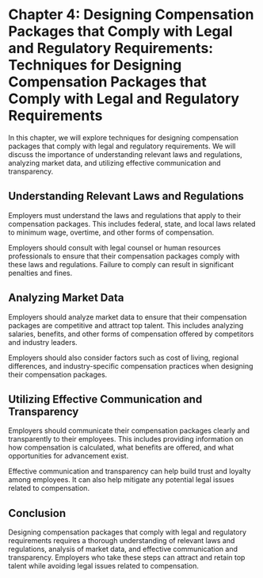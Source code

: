 Chapter 4: Designing Compensation Packages that Comply with Legal and Regulatory Requirements: Techniques for Designing Compensation Packages that Comply with Legal and Regulatory Requirements
================================================================================================================================================================================================

In this chapter, we will explore techniques for designing compensation packages that comply with legal and regulatory requirements. We will discuss the importance of understanding relevant laws and regulations, analyzing market data, and utilizing effective communication and transparency.

Understanding Relevant Laws and Regulations
-------------------------------------------

Employers must understand the laws and regulations that apply to their compensation packages. This includes federal, state, and local laws related to minimum wage, overtime, and other forms of compensation.

Employers should consult with legal counsel or human resources professionals to ensure that their compensation packages comply with these laws and regulations. Failure to comply can result in significant penalties and fines.

Analyzing Market Data
---------------------

Employers should analyze market data to ensure that their compensation packages are competitive and attract top talent. This includes analyzing salaries, benefits, and other forms of compensation offered by competitors and industry leaders.

Employers should also consider factors such as cost of living, regional differences, and industry-specific compensation practices when designing their compensation packages.

Utilizing Effective Communication and Transparency
--------------------------------------------------

Employers should communicate their compensation packages clearly and transparently to their employees. This includes providing information on how compensation is calculated, what benefits are offered, and what opportunities for advancement exist.

Effective communication and transparency can help build trust and loyalty among employees. It can also help mitigate any potential legal issues related to compensation.

Conclusion
----------

Designing compensation packages that comply with legal and regulatory requirements requires a thorough understanding of relevant laws and regulations, analysis of market data, and effective communication and transparency. Employers who take these steps can attract and retain top talent while avoiding legal issues related to compensation.


